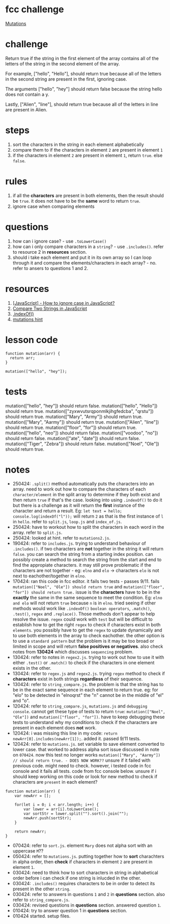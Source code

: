 # fcc challenge
[Mutations](https://www.freecodecamp.org/learn/javascript-algorithms-and-data-structures/basic-algorithm-scripting/mutations)

# challenge
Return true if the string in the first element of the array contains all of the letters of the string in the second element of the array.

For example, ["hello", "Hello"], should return true because all of the letters in the second string are present in the first, ignoring case.

The arguments ["hello", "hey"] should return false because the string hello does not contain a y.

Lastly, ["Alien", "line"], should return true because all of the letters in line are present in Alien.

# steps
1. sort the characters in the string in each element alphabetically
2. compare them to if the characters in element `2` are present in element `1`
3. if the characters in element `2` are present in element `1`, return `true`. else `false`.

# rules
1. if all the **characters** are present in both elements, then the result should be `true`. it does not have to be the **same** word to return `true`.
2. ignore case when comparing elements

# questions
1. how can i ignore case? - use `.toLowerCase()`
2. how can i only compare characters in a `string`? - use `.includes()`. refer to resource 2 in **resources** section.
3. should i take each element and put it in its own array so I can loop through it and compare the elements/characters in each array? - no. refer to ansers to questions 1 and 2.

# resources
1. [[JavaScript] - How to ignore case in JavaScript?](https://www.shecodes.io/athena/37854-how-to-ignore-case-in-javascript#:~:text=To%20ignore%20case%20in%20JavaScript%2C%20you%20can%20use%20one%20of,to%20perform%20case%2Dinsensitive%20comparisons.)
2. [Compare Two Strings in JavaScript](https://www.scaler.com/topics/compare-two-strings-in-javascript/)
3. [.indexOf()](https://www.w3schools.com/jsref/jsref_indexof.asp)
4. [mutations hint](https://forum.freecodecamp.org/t/freecodecamp-challenge-guide-mutations/16025)

# lesson code
```
function mutation(arr) {
  return arr;
}

mutation(["hello", "hey"]);
```

# tests
mutation(["hello", "hey"]) should return false.
mutation(["hello", "Hello"]) should return true.
mutation(["zyxwvutsrqponmlkjihgfedcba", "qrstu"]) should return true.
mutation(["Mary", "Army"]) should return true.
mutation(["Mary", "Aarmy"]) should return true.
mutation(["Alien", "line"]) should return true.
mutation(["floor", "for"]) should return true.
mutation(["hello", "neo"]) should return false.
mutation(["voodoo", "no"]) should return false.
mutation(["ate", "date"]) should return false.
mutation(["Tiger", "Zebra"]) should return false.
mutation(["Noel", "Ole"]) should return true.

# notes
- 250424: `.split()` method automatically puts the characters into an array. need to work out how to compare the characters of each `character/element` in the split array to determine if they both exist and then return `true` if that's the case. looking into using `.indexOf()` to do it but there is a challenge as it will return the **first** instance of the character and return a result. Eg: `let text = hello;` `console.log(indexOf("l"));` will return `2` as that is the first instance of `l` in `hello`. refer to `split.js`, `loop.js` and `index_of.js`.
- 250424: have to workout how to split the characters in each word in the array. refer to `split.js`.
- 250424: looked at hint. refer to `mutations2.js`.
- 190424: refer to `includes.js`. trying to understand behaviour of `.includes()`. if two characters are **not** together in the string it will return `false`. you can search the string from a starting index position. can possibly create a method to search the string from the start and end to find the appropiate characters. it may still prove problematic if the characters are not together - eg: `elno` and `elo` -> characters `elo` is not next to eachother/together in `elno`.
- 170424: ran this code in fcc editor. it fails two tests - passes 9/11. fails `mutation(["Noel", "Ole"]) should return true` and `mutation(["floor", "for"]) should return true.` issue is the **characters** have to be in the **exactly** the same in the same sequence to meet the condition. Eg: `elno and elo` will not return `true` because `n` is in `elno`. tried seeing if other methods would work like `.indexOf()` `boolean operators`, `.match()`, `.test()`, `regex` and `.replace()`. Those methods don't appear to help resolve the issue. `regex` could work with `test` but will be difficult to establish how to get the right `regex` to check if characters exist in both `elements`. you possibly have to get the `regex` to update dynamically and to use both elements in the array to check eachother. the other option is to use a `standard pattern` but the problem is it may be too broad or limited in scope and will return **false positives or negatives**. also check notes from **130424** which discusses `sequencing` problem.
- 130424: refer to notes in `regex2.js`. trying to work out how to use it with either `.test()` or `.match()` to check if the characters in one element exists in the other.
- 130424: refer to `regex.js` and `regex2.js`. trying `regex` method to check if **characters** exist in both strings **regardless** of their sequence.
- 130424: refer to `string_compare.js`. the problem is that the string has to be in the exact same sequence in each element to return true. eg: for "elo" to be detected in "elnoqrst" the "n" cannot be in the middle of "el" and "o".
- 120424: refer to `string_compare.js`, `mutations.js` and `debugging console`. cannot get these type of tests to return `true`: `mutation(["Noel", "Ole"])` and `mutation(["floor", "for"])`. have to keep debugging these tests to understand why my conditions to check if the characters are present in each element does **not** work.
- 120424: i was missing this line in my code: `return newArr[0].includes(newArr[1]);`. added it. passed 9/11 tests.
- 120424: refer to `mutations.js`. set variable to save element converted to lower case. that worked to address alpha sort issue discussed in note on `070424`. now this test no longer works `mutation(["Mary", "Aarmy"]) // should return true. - DOES NOW WORK??` unsure if it failed with previous code. might need to check. however, i tested code in fcc console and it fails all tests. code from fcc console below. unsure if i should keep working on this code or look for new method to check if characters are `present` in each element?
```
function mutation(arr) {
    var newArr = [];

    for(let i = 0; i < arr.length; i++) {
        var lower = arr[i].toLowerCase(); 
        var sortStr = lower.split("").sort().join("");
        newArr.push(sortStr);
    }

    return newArr;
}
```
- 070424: refer to `sort.js`. element `Mary` does not alpha sort with an uppercase `M`??
- 050424: refer to `mutations.js`. putting together how to **sort** charachters in alpha order, then **check** if characters in element `2` are present in element `1`.
- 030424: need to think how to sort characters in string in alphabetical order before i can check if one string is inlucded in the other.
- 030424: `.includes()` requires characters to be in order to detect its present in the other `string`.
- 030424: refer to answers in questions `1` and `2` in **questions** section. also refer to `string_compare.js`.
- 030424: revised questions in **questions** section. answered question `1`.
- 010424: try to answer question 1 in **questions** section.
- 010424 started. setup files.